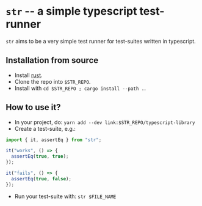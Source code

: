# `str` -- a simple typescript test-runner

`str` aims to be a very simple test runner for test-suites written
in typescript.

## Installation from source

- Install [rust](https://www.rust-lang.org/).
- Clone the repo into `$STR_REPO`.
- Install with `cd $STR_REPO ; cargo install --path .`.

## How to use it?

- In your project, do:
  `yarn add --dev link:$STR_REPO/typescript-library`
- Create a test-suite, e.g.:

```typescript
import { it, assertEq } from "str";

it("works", () => {
  assertEq(true, true);
});

it("fails", () => {
  assertEq(true, false);
});
```

- Run your test-suite with:
  `str $FILE_NAME`
